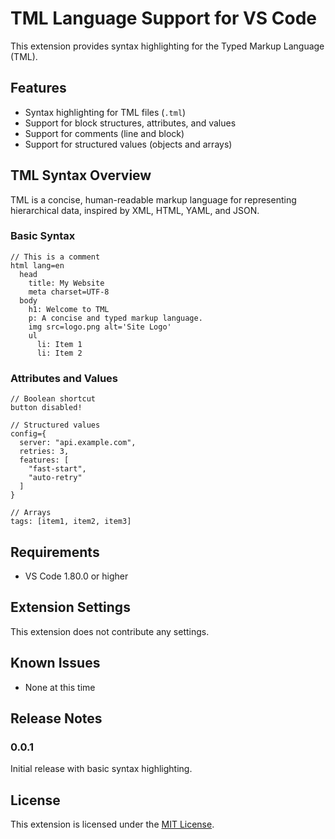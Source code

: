# TML Language Support for VS Code

This extension provides syntax highlighting for the Typed Markup Language (TML).

## Features

- Syntax highlighting for TML files (`.tml`)
- Support for block structures, attributes, and values
- Support for comments (line and block)
- Support for structured values (objects and arrays)

## TML Syntax Overview

TML is a concise, human-readable markup language for representing hierarchical data, inspired by XML, HTML, YAML, and JSON.

### Basic Syntax

```tml
// This is a comment
html lang=en
  head
    title: My Website
    meta charset=UTF-8
  body
    h1: Welcome to TML
    p: A concise and typed markup language.
    img src=logo.png alt='Site Logo'
    ul
      li: Item 1
      li: Item 2
```

### Attributes and Values

```tml
// Boolean shortcut
button disabled!

// Structured values
config={
  server: "api.example.com",
  retries: 3,
  features: [
    "fast-start",
    "auto-retry"
  ]
}

// Arrays
tags: [item1, item2, item3]
```

## Requirements

- VS Code 1.80.0 or higher

## Extension Settings

This extension does not contribute any settings.

## Known Issues

- None at this time

## Release Notes

### 0.0.1

Initial release with basic syntax highlighting.

## License

This extension is licensed under the [MIT License](LICENSE.md).
